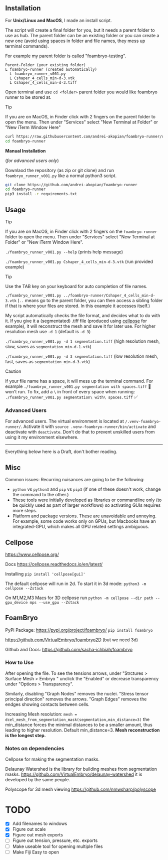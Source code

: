 
## Installation

For **Unix/Linux and MacOS**, I made an install script.

The script will create a final folder for you, but it needs a parent folder to use as hub. The parent folder can be an existing folder or you can create a new one (avoid using spaces in folder and file names, they mess up terminal commands).

For example my parent folder is called "foambryo-testing".

```
Parent-Folder (your existing folder)
L foambryo-runner (created automatically)
  L foambryo_runner_v001.py
  L Cshaper_4_cells_min-d-3.vtk
  L Cshaper_4_cells_min-d-3.tiff
```

Open terminal and use `cd <folder>` parent folder you would like foambryo runner to be stored at.

> [!TIP]
> If you are on MacOS, in Finder click with 2 fingers on the parent folder to open the menu. Then under "Services" select "New Terminal at Folder" or "New iTerm Window Here"

```bash
curl https://raw.githubusercontent.com/andrei-akopian/foambryo-runner/refs/heads/main/install-macos-unix.sh | sh
cd foambryo-runner
```

**Manual Installation**

(*for advanced users only*)

Downlaod the repository (as zip or git clone) and run `foambryo_runner_v001.py` like a normal python3 script.

```bash
git clone https://github.com/andrei-akopian/foambryo-runner
cd foambryo-runner
pip3 install -r requirements.txt
```

## Usage

> [!TIP]
> If you are on MacOS, in Finder click with 2 fingers on the `foambryo-runner` folder to open the menu. Then under "Services" select "New Terminal at Folder" or "New iTerm Window Here".

`./foambryo_runner_v001.py --help` (prints help message)

`./foambryo_runner_v001.py Cshaper_4_cells_min-d-3.vtk` (run provided example)

> [!TIP]
> Use the TAB key on your keyboard for auto completion of file names.

`./foambryo_runner_v001.py ../foambryo-runner/Cshaper_4_cells_min-d-3.vtk` (`..` means go to the parent folder, you can then access a sibling folder if that is where your files are stored. In this example it accesses itself.)

My script automatically checks the file format, and decides what to do with it. If you give it a (segmentated) .tiff file (produced using [cellpose](https://www.cellpose.org/) for example), it will reconstruct the mesh and save it for later use. For higher resolution mesh use `-d 1` (default is `-d 3`)

`./foambryo_runner_v001.py -d 1 segmentation.tiff` (high resolution mesh, slow, saves as `segmentation_min-d-1.vtk`)

`./foambryo_runner_v001.py -d 3 segmentation.tiff` (low resolution mesh, fast, saves as `segmentation_min-d-3.vtk`)

> [!CAUTION]
> If your file name has a space, it will mess up the terminal command. For example `./foambryo_runner_v001.py segmentation with spaces.tiff` 🚫 won't run. To fix, add a `\` in front of every space when running: `./foambryo_runner_v001.py segmentation\ with\ spaces.tiff` ✅

### Advanced Users

For advanced users. The virtual environment is located at `/.venv-foambryo-runner/`. Activate it with `source .venv-foambryo-runner/bin/activate` and deactivate with `deactivate`. Don't do that to prevent unskilled users from using it my environment elsewhere.

---

Everything below here is a Draft, don't bother reading.

## Misc

Common issues: Recurring nuisances are going to be the following:
- `python` vs `python3` and `pip` vs `pip3` (if one of these doesn't work, change the command to the other.)
- These tools were initially developed as libraries or commandline only (to be quickly used as part of larger workflows) so activating GUIs requires more steps.
- Platform and package versions. These are unavoidable and annoying. For example, some code works only on GPUs, but Macbooks have an integrated-GPU, which makes all GPU related settings ambiguous.

## Cellpose

https://www.cellpose.org/

Docs https://cellpose.readthedocs.io/en/latest/

Installing `pip install 'cellpose[gui]'`

The default cellpose will run in 2d. To start it in 3d mode: `python3 -m cellpose --Zstack`

On M1,M2,M3 Macs for 3D cellpose run `python -m cellpose --dir path --gpu_device mps --use_gpu --Zstack `

## FoamBryo

PyPi Package: https://pypi.org/project/foambryo/
`pip install foambryo`

https://github.com/VirtualEmbryo/foambryo2D (but we need 3d)

Github and Docs: https://github.com/sacha-ichbiah/foambryo

### How to Use

After opening the file. To see the tensions arrows, under "Strctures > Surface Mesh > Embryo " unclick the "Enabled" or decrease transparency under "Options > Transparency".

Similarly, disabling "Graph Nodes" removes the nuclei. "Stress tensor principal direction" removes the arrows. "Graph Edges" removes the endges showing contacts between cells.

Increasing Mesh resolution: `mesh = dcel_mesh_from_segmentation_mask(segmentation,min_distance=3)` the min_distance forces the minimal distances to be a smaller amount, thus leading to higher resolution. Default min_distance=3. **Mesh reconstruction is the longest step.**

### Notes on dependencies

Cellpose for making the segmentation masks.

Delaunay Watershed is the library for building meshes from segmentation masks. https://github.com/VirtualEmbryo/delaunay-watershed it is developed by the same people.

Polyscope for 3d mesh viewing https://github.com/nmwsharp/polyscope



# TODO

- [X] Add filenames to windows
- [X] Figure out scale
- [X] Figure out mesh exports
- [ ] Figure out tension, pressure, etc. exports
- [ ] Make useable tool for opening multiple files
- [ ] Make Fiji Easy to open
